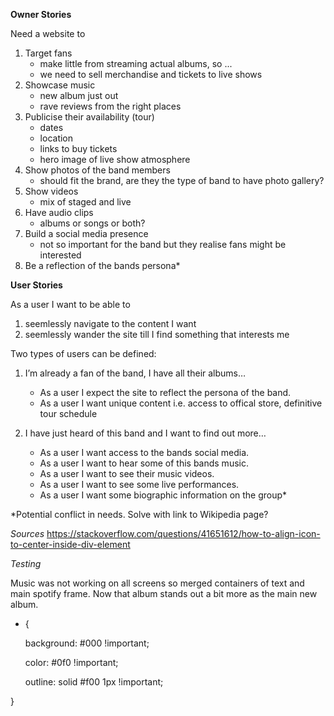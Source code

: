 **Owner Stories**

Need a website to
1. Target fans
     - make little from streaming actual albums, so ...
     - we need to sell merchandise and tickets to live shows
2. Showcase music
     - new album just out
     - rave reviews from the right places
3. Publicise their availability (tour)
     - dates
     - location
     - links to buy tickets
     - hero image of live show atmosphere
4. Show photos of the band members
     - should fit the brand, are they the type of band to have photo gallery?
5. Show videos
     - mix of staged and live
6. Have audio clips
     - albums or songs or both?
7. Build a social media presence
    - not so important for the band but they realise fans might be interested
8. Be a reflection of the bands persona*

**User Stories**

As a user I want to be able to
 1) seemlessly navigate to the content I want
 2) seemlessly wander the site till I find something that interests me

Two types of users can be defined:

1. I’m already a fan of the band, I have all their albums…
    - As a user I expect the site to reflect the persona of the band.
    - As a user I want unique content i.e. access to offical store, definitive tour schedule

2. I have just heard of this band and I want to find out more…
    - As a user I want access to the bands social media.
    - As a user I want to hear some of this bands music.
    - As a user I want to see their music videos.
    - As a user I want to see some live performances.
    - As a user I want some biographic information on the group*

*Potential conflict in needs. Solve with link to Wikipedia page?


 *Sources*
 https://stackoverflow.com/questions/41651612/how-to-align-icon-to-center-inside-div-element

 *Testing*

 Music was not working on all screens so merged containers of text and main spotify frame.
 Now that album stands out a bit more as the main new album.

 * {

    background: #000 !important;

    color: #0f0 !important;

    outline: solid #f00 1px !important;

}
